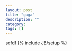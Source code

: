 ```yaml
---
layout: post
title: "gaga"
description: ""
category: 
tags: []
---
```

sdfdf
{% include JB/setup %}
